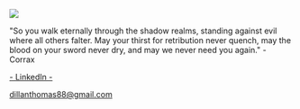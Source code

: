 ![](https://i0.wp.com/5ergiveaways.com/wp-content/uploads/2019/11/Twitter-Cover.png?fit=1500%2C500&ssl=1)

"So you walk eternally through the shadow realms, standing against evil where all others falter. May your thirst for retribution never quench, may the blood on your sword never dry, and may we never need you again." - Corrax
   
[- LinkedIn -](https://www.linkedin.com/in/dillanthomasmansor/)
   
dillanthomas88@gmail.com

